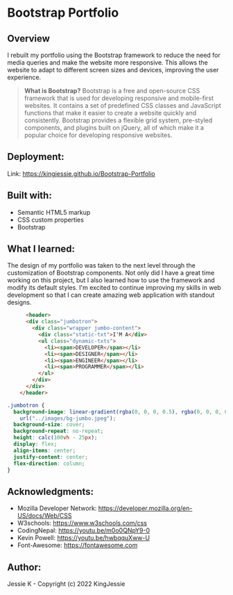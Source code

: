# Bootstrap Portfolio

## Overview

I rebuilt my portfolio using the Bootstrap framework to reduce the need for media queries and make the website more responsive. This allows the website to adapt to different screen sizes and devices, improving the user experience.

> **What is Bootstrap?**
Bootstrap is a free and open-source CSS framework that is used for developing responsive and mobile-first websites. It contains a set of predefined CSS classes and JavaScript functions that make it easier to create a website quickly and consistently. Bootstrap provides a flexible grid system, pre-styled components, and plugins built on jQuery, all of which make it a popular choice for developing responsive websites.


## Deployment:
Link: https://kingjessie.github.io/Bootstrap-Portfolio

## Built with:

- Semantic HTML5 markup
- CSS custom properties
- Bootstrap


## What I learned:

The design of my portfolio was taken to the next level through the customization of Bootstrap components. Not only did I have a great time working on this project, but I also learned how to use the framework and modify its default styles. I'm excited to continue improving my skills in web development so that I can create amazing web application with standout designs.

```html
      <header>
      <div class="jumbotron">
        <div class="wrapper jumbo-content">
          <div class="static-txt">I'M A</div>
          <ul class="dynamic-txts">
            <li><span>DEVELOPER</span></li>
            <li><span>DESIGNER</span></li>
            <li><span>ENGINEER</span></li>
            <li><span>PROGRAMMER</span></li>
          </ul>
        </div>
      </div>
    </header>
```

```css
.jumbotron {
  background-image: linear-gradient(rgba(0, 0, 0, 0.5), rgba(0, 0, 0, 0.5)),
    url("../images/bg-jumbo.jpeg");
  background-size: cover;
  background-repeat: no-repeat;
  height: calc(100vh - 25px);
  display: flex;
  align-items: center;
  justify-content: center;
  flex-direction: column;
}
```


## Acknowledgments:

- Mozilla Developer Network: https://developer.mozilla.org/en-US/docs/Web/CSS 
- W3schools: https://www.w3schools.com/css
- CodingNepal: https://youtu.be/m0o0QNpY9-0
- Kevin Powell: https://youtu.be/hwbqquXww-U
- Font-Awesome: https://fontawesome.com


## Author:
Jessie K - Copyright (c) 2022 KingJessie
